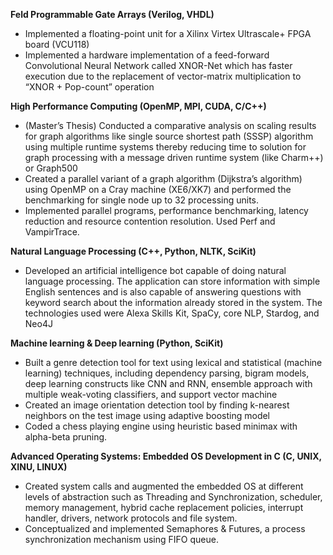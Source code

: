 **Feld Programmable Gate Arrays (Verilog, VHDL)**
+	Implemented a floating-point unit for a Xilinx Virtex Ultrascale+ FPGA board (VCU118)
+	Implemented a hardware implementation of a feed-forward Convolutional Neural Network called XNOR-Net which has faster execution due to the replacement of vector-matrix multiplication to “XNOR + Pop-count” operation

**High Performance Computing (OpenMP, MPI, CUDA, C/C++)**
+	(Master’s Thesis) Conducted a comparative analysis on scaling results for graph algorithms like single source shortest path (SSSP) algorithm using multiple runtime systems thereby reducing time to solution for graph processing with a message driven runtime system (like Charm++) or Graph500
+	Created a parallel variant of a graph algorithm (Dijkstra’s algorithm) using OpenMP on a Cray machine (XE6/XK7) and performed the benchmarking for single node up to 32 processing units.
+	Implemented parallel programs, performance benchmarking, latency reduction and resource contention resolution. Used Perf and VampirTrace.

**Natural Language Processing (C++, Python, NLTK, SciKit)**
+	Developed an artificial intelligence bot capable of doing natural language processing. The application can store information with simple English sentences and is also capable of answering questions with keyword search about the information already stored in the system. The technologies used were Alexa Skills Kit, SpaCy, core NLP, Stardog, and Neo4J

**Machine learning & Deep learning (Python, SciKit)**
+	Built a genre detection tool for text using lexical and statistical (machine learning) techniques, including dependency parsing, bigram models, deep learning constructs like CNN and RNN, ensemble approach with multiple weak-voting classifiers, and support vector machine
+	Created an image orientation detection tool by finding k-nearest neighbors on the test image using adaptive boosting model
+	Coded a chess playing engine using heuristic based minimax with alpha-beta pruning.

**Advanced Operating Systems: Embedded OS Development in C (C, UNIX, XINU, LINUX)**
+	Created system calls and augmented the embedded OS at different levels of abstraction such as Threading and Synchronization, scheduler, memory management, hybrid cache replacement policies, interrupt handler, drivers, network protocols and file system.
+	Conceptualized and implemented Semaphores & Futures, a process synchronization mechanism using FIFO queue.
